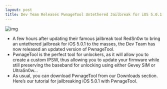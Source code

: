 ```yaml
---
layout: post
title: Dev Team Releases PwnageTool Untethered Jailbreak for iOS 5.0.1
---
```

![img](http://media.idownloadblog.com/wp-content/uploads/2011/12/PwnageTool.jpg)
* A few hours after updating their famous jailbreak tool RedSn0w to bring an untethered jailbreak for iOS 5.0.1 to the masses, the Dev Team has now released an updated version of PwnageTool.
* PwnageTool is the perfect tool for unlockers, as it will allow you to create a custom IPSW, thus allowing you to update your firmware while still preserving the baseband for unlocking using either Gevey SIM or UltraSn0w…
* As usual, you can download PwnageTool from our Downloads section. Here’s our tutorial for jailbreaking iOS 5.0.1 with PwnageTool.

